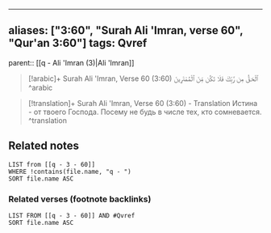 
---
aliases: ["3:60", "Surah Ali 'Imran, verse 60", "Qur'an 3:60"]
tags: Qvref
---

parent:: [[q - Ali 'Imran (3)|Ali 'Imran]]

> [!arabic]+ Surah Ali 'Imran, Verse 60 (3:60)
> <span class="quran-arabic">ٱلْحَقُّ مِن رَّبِّكَ فَلَا تَكُن مِّنَ ٱلْمُمْتَرِينَ</span>
^arabic

> [!translation]+ Surah Ali 'Imran, Verse 60 (3:60) - Translation
> Истина - от твоего Господа. Посему не будь в числе тех, кто сомневается.
^translation



## Related notes
```dataview
LIST from [[q - 3 - 60]]
WHERE !contains(file.name, "q - ")
SORT file.name ASC
```

### Related verses (footnote backlinks)
```dataview
LIST FROM [[q - 3 - 60]] AND #Qvref
SORT file.name ASC
```


